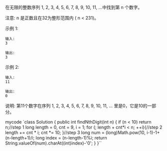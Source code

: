 在无限的整数序列 1, 2, 3, 4, 5, 6, 7, 8, 9, 10, 11, ...中找到第 n 个数字。

注意:
n 是正数且在32为整形范围内 ( n < 231)。

示例 1:
```
输入:
3

输出:
3
```
示例 2:
```
输入:
11

输出:
0
```

说明:
第11个数字在序列 1, 2, 3, 4, 5, 6, 7, 8, 9, 10, 11, ... 里是0，它是10的一部分。

mycode
`class Solution {
    public int findNthDigit(int n) {
         if (n < 10)  return n;//step 1
     long length = 0, cnt = 9, i = 1;
    for (; length + cnt*i < n; ++i){//step 2
        length += cnt * i;
        cnt *= 10;
    }//step 3
     long num = (long)Math.pow(10, i-1)-1+(n-length+1)/i;
     long index = (n-length-1)%i;
    return String.valueOf(num).charAt((int)index)-'0';
    }
}``

```
